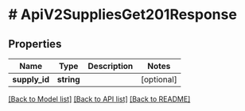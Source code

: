 # # ApiV2SuppliesGet201Response

## Properties

Name | Type | Description | Notes
------------ | ------------- | ------------- | -------------
**supply_id** | **string** |  | [optional]

[[Back to Model list]](../../README.md#models) [[Back to API list]](../../README.md#endpoints) [[Back to README]](../../README.md)
